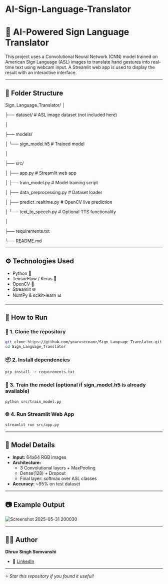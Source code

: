 # AI-Sign-Language-Translator
# 🤟 AI-Powered Sign Language Translator

This project uses a Convolutional Neural Network (CNN) model trained on American Sign Language (ASL) images to translate hand gestures into real-time text using webcam input. A Streamlit web app is used to display the result with an interactive interface.

---

## 📁 Folder Structure

Sign_Language_Translator/
│

├── dataset/ # ASL image dataset (not included here)

│

├── models/

│ └── sign_model.h5 # Trained model

│

├── src/

│ ├── app.py # Streamlit web app

│ ├── train_model.py # Model training script

│ ├── data_preprocessing.py # Dataset loader

│ ├── predict_realtime.py # OpenCV live prediction

│ └── text_to_speech.py # Optional TTS functionality

│

├── requirements.txt

└── README.md


---

## ⚙️ Technologies Used

- Python 🐍
- TensorFlow / Keras 🧠
- OpenCV 🎥
- Streamlit 🌐
- NumPy & scikit-learn 📊

---

## 🚀 How to Run

### 🔧 1. Clone the repository

```bash
git clone https://github.com/yourusername/Sign_Language_Translator.git
cd Sign_Language_Translator
```

### 📦 2. Install dependencies

```bash
pip install -r requirements.txt
```

### 🧠 3. Train the model (optional if sign_model.h5 is already available)

```bash
python src/train_model.py
```

### 🌐 4. Run Streamlit Web App

```bash
streamlit run src/app.py
```

---

## 🧠 Model Details

- **Input:** 64x64 RGB images  
- **Architecture:**  
  - 3 Convolutional layers + MaxPooling  
  - Dense(128) + Dropout  
  - Final layer: softmax over ASL classes  
- **Accuracy:** ~95% on test dataset

---

## 📷 Example Output

![Screenshot 2025-05-31 200030](https://github.com/user-attachments/assets/34855730-572e-45f8-91e2-32744019095a)

---

## 🙋‍♂️ Author  
**Dhruv Singh Somvanshi**
 
- 🔗 [LinkedIn](https://www.linkedin.com/in/dhruv-pratap-singh-459524284)

---

⭐ _Star this repository if you found it useful!_


